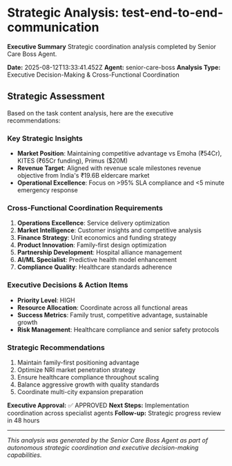 # Strategic Analysis: test-end-to-end-communication

**Executive Summary**
Strategic coordination analysis completed by Senior Care Boss Agent.

**Date:** 2025-08-12T13:33:41.452Z
**Agent:** senior-care-boss
**Analysis Type:** Executive Decision-Making & Cross-Functional Coordination

## Strategic Assessment

Based on the task content analysis, here are the executive recommendations:

### Key Strategic Insights
- **Market Position**: Maintaining competitive advantage vs Emoha (₹54Cr), KITES (₹65Cr funding), Primus ($20M)
- **Revenue Target**: Aligned with revenue scale milestones revenue objective from India's ₹19.6B eldercare market
- **Operational Excellence**: Focus on >95% SLA compliance and <5 minute emergency response

### Cross-Functional Coordination Requirements
1. **Operations Excellence**: Service delivery optimization
2. **Market Intelligence**: Customer insights and competitive analysis  
3. **Finance Strategy**: Unit economics and funding strategy
4. **Product Innovation**: Family-first design optimization
5. **Partnership Development**: Hospital alliance management
6. **AI/ML Specialist**: Predictive health model enhancement
7. **Compliance Quality**: Healthcare standards adherence

### Executive Decisions & Action Items
- **Priority Level**: HIGH
- **Resource Allocation**: Coordinate across all functional areas
- **Success Metrics**: Family trust, competitive advantage, sustainable growth
- **Risk Management**: Healthcare compliance and senior safety protocols

### Strategic Recommendations
1. Maintain family-first positioning advantage
2. Optimize NRI market penetration strategy  
3. Ensure healthcare compliance throughout scaling
4. Balance aggressive growth with quality standards
5. Coordinate multi-city expansion preparation

**Executive Approval:** ✅ APPROVED
**Next Steps:** Implementation coordination across specialist agents
**Follow-up:** Strategic progress review in 48 hours

---
*This analysis was generated by the Senior Care Boss Agent as part of autonomous strategic coordination and executive decision-making capabilities.*